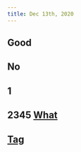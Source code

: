 ```yaml
---
title: Dec 13th, 2020
---
```


## Good
## No
## 1
## 2345 [What](https://github.com/logseq/logseq/blob/master/README.md)
## [Tag](http://www.google.com)
##
